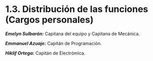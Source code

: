 # 1.3. Distribución de las funciones (Cargos personales)
***Emelyn Sulbarán:*** Capitana del equipo y Capitana de Mecánica.  

***Emmanuel Azuaje:*** Capitán de Programación.

***Hiklif Ortega:*** Capitán de Electrómica. 
